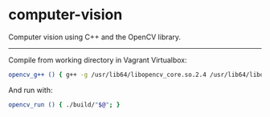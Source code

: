 # computer-vision

Computer vision using C++ and the OpenCV library.

---

Compile from working directory in Vagrant Virtualbox: 

```bash
opencv_g++ () { g++ -g /usr/lib64/libopencv_core.so.2.4 /usr/lib64/libopencv_highgui.so.2.4 src/"$@".cpp -o build/"$@"; }
```

And run with:

```bash
opencv_run () { ./build/"$@"; }
```

